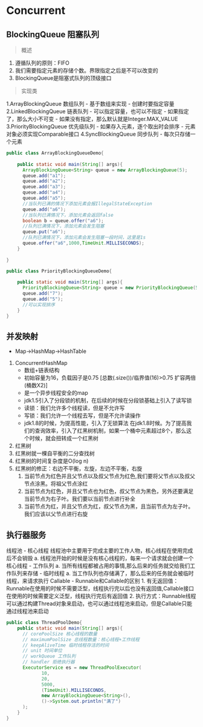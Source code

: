 # Concurrent

## BlockingQueue 阻塞队列
> 概述

1. 遵循队列的原则：FIFO
2. 我们需要指定元素的存储个数。界限指定之后是不可以改变的
3. BlockingQueue是阻塞式队列的顶级接口
> 实现类

1.ArrayBlockingQueue 数组队列
    - 基于数组来实现
    - 创建时要指定容量
2.LinkedBlockingQueue 链表队列
    - 可以指定容量，也可以不指定
    - 如果指定了，那么大小不可变
    - 如果没有指定，那么默认就是Integer.MAX_VALUE
3.PriorityBlockingQueue 优先级队列
    - 如果存入元素，逐个取出时会排序
    - 元素对象必须实现Comparable接口
4.SyncBlockingQueue 同步队列
    - 每次只存储一个元素
```java
public class ArrayBlockingQueueDemo{
    
    public static void main(String[] args){
      ArrayBlockingQueue<String> queue = new ArrayBlockingQueue(5);
      queue.add("a1");
      queue.add("a2");
      queue.add("a3");
      queue.add("a4");
      queue.add("a5");
      //当队列已满的情况下添加元素会报IllegalStateException
      queue.add("a6");
      //当队列已满情况下，添加元素会返回false
      boolean b = queue.offer("a6");
      //队列已满情况下，添加元素会发生阻塞
      queue.put("a6");
      //队列已满情况下，添加元素会发生阻塞一段时间，这里是1s
      queue.offer("a6",1000,TimeUnit.MILLISECONDS);
    }
    
} 

public class PriorityBlockingQueueDemo{
    
    public static void main(String[] args){
      PriorityBlockingQueue<String> queue = new PriorityBlockingQueue(5);
      queue.add("7");
      queue.add("5");
      //可以实现排序
    }
}
```
## 并发映射
- Map->HashMap->HashTable
1. ConcurrentHashMap
    - 数组+链表结构
    - 初始容量为16，负载因子是0.75 [总数(.size())/临界值(16)>0.75 扩容两倍(桶数X2)]
    - 是一个异步线程安全的map
    - jdk1.5引入了分段锁的机制，在后续的时候在分段锁基础上引入了读写锁
    - 读锁：我们允许多个线程读，但是不允许写
    - 写锁：我们允许一个线程去写，但是不允许读操作
    - jdk1.8的时候，为提高性能，引入了无锁算法
在jdk1.8时候。为了提高我们的查询效率，引入了红黑树机制，如果一个桶中元素超过8个，那么这个时候，就会扭转成一个红黑树
2. 红黑树
1. 红黑树就一棵自平衡的二分查找树
2. 红黑树的时间复杂度是O(log n)
3. 红黑树的修正：右边不平衡，左旋，左边不平衡，右旋
    1. 当前节点为红色并且父节点以及叔父节点为红色,我们要将父节点以及叔父节点涂黑。将祖父节点涂红
    2. 当前节点为红色，并且父节点也为红色，叔父节点为黑色，另外还要满足当前节点为右子叶。我们要以当前节点进行补全
    3. 当前节点为红，并且父节点为红，叔父节点为黑，且当前节点为左子叶。我们应该以父节点进行右旋
##  执行器服务
线程池
    - 核心线程
    线程池中主要用于完成主要的工作人物，核心线程在使用完成后不会销毁
        a. 线程池开始的时候是没有核心线程的，每来一个请求就会创建一个核心线程
    - 工作队列
        a. 当所有线程都被占用的事情,那么后来的任务就交给我们工作队列来存储
    - 临时线程
        a. 当工作队列也存储满了，那么后来的任务就会被临时线程，来请求执行
Callable
    - Runnable和Callable的区别
        1. 有无返回值：Runnable在使用的时候不需要泛型，线程执行完以后也没有返回值,Callable接口
        在使用的时候需要定义泛型，线程执行完后有返回值
        2. 执行方式：Runnable线程可以通过构建Thread对象来启动，也可以通过线程池来启动，但是Callable只能通过线程池来启动
        
```java
public class ThreadPoolDemo{
    public static void main(String[] args){
      // corePoolSize 核心线程的数量
      // maximumPoolSize 总线程数量：核心线程+工作线程
      // keepAliveTime 临时线程存活的时间
      // unit 时间单位
      // workQueue 工作队列
      // handler 拒绝执行器
      ExecutorService es = new ThreadPoolExecutor(
             10,
             20,
             5000,
             (TimeUnit).MILLISECONDS,
             new ArrayBlockingQueue<String>(),
             ()->System.out.println("满了")
      );
    }
}

```
